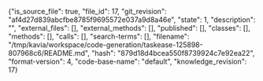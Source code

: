 {"is_source_file": true, "file_id": 17, "git_revision": "af4d27d839abcfbe8785f9695572e037a9d8a46e", "state": 1, "description": "", "external_files": [], "external_methods": [], "published": [], "classes": [], "methods": [], "calls": [], "search-terms": [], "filename": "/tmp/kavia/workspace/code-generation/taskease-125898-807968c6/README.md", "hash": "879d18d4bcea550f8739924c7e92ea22", "format-version": 4, "code-base-name": "default", "knowledge_revision": 17}